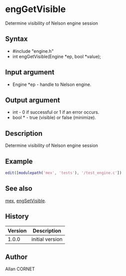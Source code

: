 # engGetVisible

Determine visibility of Nelson engine session

## Syntax

- #include "engine.h"
- int engGetVisible(Engine *ep, bool *value);

## Input argument

- Engine \*ep - handle to Nelson engine.

## Output argument

- int - 0 if successful or 1 if an error occurs.
- bool \* - true (visible) or false (minimize).

## Description

  <p>Determine visibility of Nelson engine session</p>

## Example

```matlab
edit([modulepath('mex', 'tests'), '/test_engine.c'])
```

## See also

[mex](mex.md), [engSetVisible](engSetVisible.md).

## History

| Version | Description     |
| ------- | --------------- |
| 1.0.0   | initial version |

## Author

Allan CORNET
